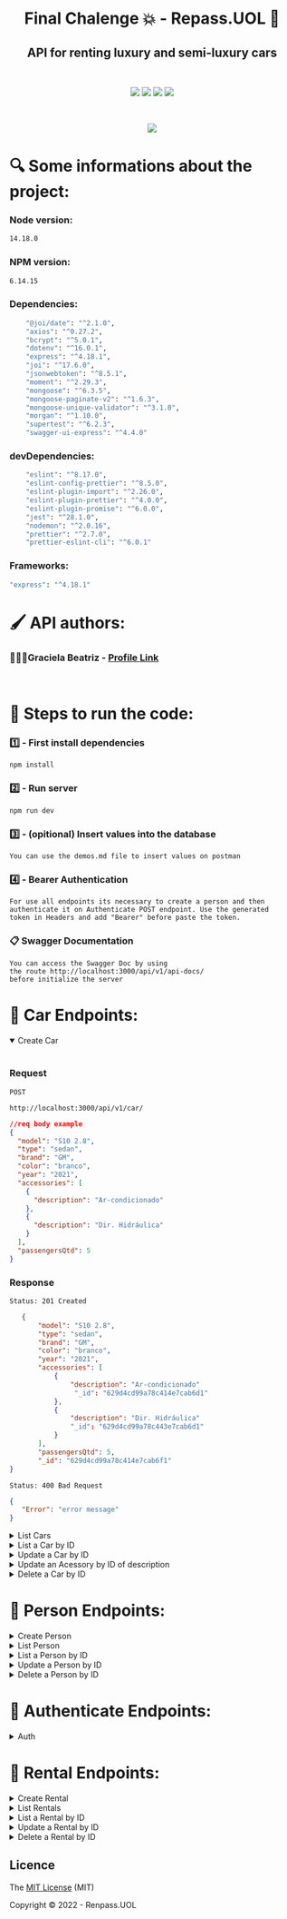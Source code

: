 <h1 align="center">Final Chalenge 💥 - Repass.UOL 🚙</h1> 

<h2 align="center"> API for renting luxury and semi-luxury cars </h2>
</br>
<p align="center">
 <img src="https://img.shields.io/badge/JavaScript-323330?style=for-the-badge&logo=javascript&logoColor=F7DF1E"/>
 <img src="https://img.shields.io/badge/Node.js-43853D?style=for-the-badge&logo=node.js&logoColor=white"/>
 <img src="https://img.shields.io/badge/MongoDB-4EA94B?style=for-the-badge&logo=mongodb&logoColor=white"/>
 <img src="https://img.shields.io/badge/Express.js-404D59?style=for-the-badge"/>
</p>
</br>
<p align="center">
<img src="http://img.shields.io/static/v1?label=STATUS&message=%20DEVELOPING&color=&style=for-the-badge"/>
</p>

<h1 align> 🔍 Some informations about the project: </h1>

### Node version:
```bash
14.18.0
```
### NPM version:
```bash
6.14.15
```
### Dependencies:
```bash
    "@joi/date": "^2.1.0",
    "axios": "^0.27.2",
    "bcrypt": "^5.0.1",
    "dotenv": "^16.0.1",
    "express": "^4.18.1",
    "joi": "^17.6.0",
    "jsonwebtoken": "^8.5.1",
    "moment": "^2.29.3",
    "mongoose": "^6.3.5",
    "mongoose-paginate-v2": "^1.6.3",
    "mongoose-unique-validator": "^3.1.0",
    "morgan": "^1.10.0",
    "supertest": "^6.2.3",
    "swagger-ui-express": "^4.4.0"
```

### devDependencies:
```bash
    "eslint": "^8.17.0",
    "eslint-config-prettier": "^8.5.0",
    "eslint-plugin-import": "^2.26.0",
    "eslint-plugin-prettier": "^4.0.0",
    "eslint-plugin-promise": "^6.0.0",
    "jest": "^28.1.0",
    "nodemon": "^2.0.16",
    "prettier": "^2.7.0",
    "prettier-eslint-cli": "^6.0.1"
```

### Frameworks:
```bash
"express": "^4.18.1"
```

<h1 align=> 🖌️ API authors: </h1>

### 👩🏾‍💻Graciela Beatriz - [Profile Link](https://github.com/gracicomc)
</br>

<h1> 👣 Steps to run the code: </h1>

### 1️⃣ - First install dependencies

    npm install

### 2️⃣ - Run server

    npm run dev

### 3️⃣ - (opitional) Insert values into the database

    You can use the demos.md file to insert values on postman 

### 4️⃣ - Bearer Authentication

    For use all endpoints its necessary to create a person and then
    authenticate it on Authenticate POST endpoint. Use the generated 
    token in Headers and add "Bearer" before paste the token.

### 📋 Swagger Documentation

    You can access the Swagger Doc by using
    the route http://localhost:3000/api/v1/api-docs/
    before initialize the server

<h1 align> 📁 Car Endpoints: </h1>

<details open>
<summary>Create Car</summary>
<br>

### Request

`POST`

    http://localhost:3000/api/v1/car/ 
    
    
```json
//req body example
{
  "model": "S10 2.8",
  "type": "sedan",
  "brand": "GM",
  "color": "branco",
  "year": "2021",
  "accessories": [
    {
      "description": "Ar-condicionado"
    },
    {
      "description": "Dir. Hidráulica"
    }
  ],
  "passengersQtd": 5
}
``` 
    
### Response

`Status: 201 Created`

 ```json
    {
        "model": "S10 2.8",
        "type": "sedan",
        "brand": "GM",
        "color": "branco",
        "year": "2021",
        "accessories": [
            {
                "description": "Ar-condicionado"
                 "_id": "629d4cd99a78c414e7cab6d1"
            },
            {
                "description": "Dir. Hidráulica"
                "_id": "629d4cd99a78c443e7cab6d1"
            }
        ],
        "passengersQtd": 5,
        "_id": "629d4cd99a78c414e7cab6f1"
}
 ```
    
    
`Status: 400 Bad Request`
 ```json
{
    "Error": "error message"
}
 ```
</details>

<details>
<summary>List Cars</summary>
<br>

### Request

`GET`

    http://localhost:3000/api/v1/car/

`You can customize the pagination using query parameters`

```json
example:
page: 2
perPage: 5
``` 
    
### Response

`Status: 200 OK`

 ```json
 {
    "vehicles": [
        {
            "model": "S10 2.8",
            "type": "sedan",
            "brand": "GM",
            "color": "branco",
            "year": "2021",
            "accessories": [
                {
                    "description": "Ar-condicionado"
                    "_id": "629d4cd99a78c414e7cab6d1"
                },
                {
                    "description": "Dir. Hidráulica"
                    "_id": "629d4cd99a78c443e7cab6d1"
                }
            ],
        "passengersQtd": 5,
        "_id": "629d4cd99a78c414e7cab6f1"
        }
    ],
    "total": 1,
    "offset": 1,
    "limit": 100,
    "offsets": 1
}
 ```
    
`Status: 400 Bad Request`
 ```json
{
    "Error": "error message"
}
 ```
</details>

<details>
<summary>List a Car by ID</summary>
<br>

### Request

`GET`

    http://localhost:3000/api/v1/car/:id
    
### Response

`Status: 200 OK`

 ```json
    {
        "model": "S10 2.8",
        "type": "sedan",
        "brand": "GM",
        "color": "branco",
        "year": "2021",
        "accessories": [
            {
                "description": "Ar-condicionado"
                 "_id": "629d4cd99a78c414e7cab6d1"
            },
            {
                "description": "Dir. Hidráulica"
                "_id": "629d4cd99a78c443e7cab6d1"
            }
        ],
        "passengersQtd": 5,
        "_id": "629d4cd99a78c414e7cab6f1"
}
 ```
    
`Status: 400 Bad Request`
 ```json
{
    "Error": "error message"
}
 ```
</details>

<details>
<summary>Update a Car by ID</summary>
<br>

### Request

`PATCH`

    http://localhost:3000/api/v1/car/:id

 ```json
{
     "color": "verde"
}
 ```
    
### Response

`Status: 200 OK`
```json

    {
        "model": "S10 2.8",
        "type": "sedan",
        "brand": "GM",
        "color": "verde",
        "year": "2021",
        "accessories": [
            {
                "description": "Ar-condicionado"
                 "_id": "629d4cd99a78c414e7cab6d1"
            },
            {
                "description": "Dir. Hidráulica"
                "_id": "629d4cd99a78c443e7cab6d1"
            }
        ],
        "passengersQtd": 5,
        "_id": "629d4cd99a78c414e7cab6f1"
}
```
    
`Status: 400 Bad Request`
 ```json
{
    "Error": "error message"
}
 ```

</details>

<details>
<summary>Update an Acessory by ID of description</summary>

### Request

`PATCH`

    http://localhost:3000/api/v1/car/:id/accessories/:accessoriesId

 ```json
{
     "description": "Câmbio Automático"
}
 ```
    
### Response

`Status: 200 OK`
```json
    {
        "model": "S10 2.8",
        "type": "sedan",
        "brand": "GM",
        "color": "verde",
        "year": "2021",
        "accessories": [
            {
                "description": "Câmbio Automático"
                 "_id": "629d4cd99a78c414e7cab6d1"
            },
            {
                "description": "Dir. Hidráulica"
                 "_id": "629d4d99a78c414e7cab6f1"
            }
        ],
        "passengersQtd": 5,
        "_id": "629d4cd99a78c414e7cab6f1"
}
```
    
`Status: 400 Bad Request`
 ```json
{
    "Error": "error message"
}
 ```
</details>

<details>
<summary>Delete a Car by ID</summary>
<br>

### Request

`DELETE`

    http://localhost:3000/api/v1/car/:id
    
### Response

`Status: 204 No Content`

    
`Status: 400 Bad Request`
 ```json
{
    "Error": "error message"
}
 ```
</details>

<h1 align> 📁 Person Endpoints: </h1>

<details>
<summary>Create Person</summary>
<br>

### Request

`POST`

    http://localhost:3000/api/v1/person/ 
    
    
```json
//req body example
{
  "name": "João Lopes",
  "cpf": "131.147.860-49",
  "birthDay": "03/03/1998",
  "email": "joazinho@email.com",
  "password": "123456",
  "canDrive": "yes"
}

``` 
    
### Response

`Status: 201 Created`

 ```json
{
    "name": "João Lopes",
    "cpf": "131.147.860-49",
    "birthDay": "03/03/1998",
    "email": "joazinho@email.com",
    "password": "$2b$10$YNHg1.71HVvbfpcfPwoBOuT6A460yM83kKgDOI6EiC2FBVD5QtTJG",
    "canDrive": "yes",
    "_id": "629d51cc9a78c414e7cab6f5"
}

 ```
     
`Status: 400 Bad Request`
 ```json
{
    "Error": "error message"
}
 ```
</details>

<details>
<summary>List Person</summary>
<br>

### Request

`GET`

    http://localhost:3000/api/v1/person/

`You can customize the pagination using query parameters`

```json
example:
page: 2
perPage: 5
``` 
    
### Response

`Status: 200 OK`

 ```json
{
    "people": [
        {
            "_id": "629d51cc9a78c414e7cab6f5",
            "name": "João Lopes",
            "cpf": "131.147.860-49",
            "birthDay": "03/03/1998",
            "email": "joazinho@email.com",
            "password": "$2b$10$YNHg1.71HVvbfpcfPwoBOuT6A460yM83kKgDOI6EiC2FBVD5QtTJG",
            "canDrive": "yes"
        }
    ],
    "total": 1,
    "offset": 1,
    "limit": 100,
    "offsets": 1
}

 ```
    
    
`Status: 400 Bad Request`
 ```json
{
    "Error": "error message"
}
 ```
</details>

<details>
<summary>List a Person by ID</summary>
<br>

### Request

`GET`

    http://localhost:3000/api/v1/person/:id
    
### Response

`Status: 200 OK`

 ```json
{
    "name": "João Lopes",
    "cpf": "131.147.860-49",
    "birthDay": "03/03/1998",
    "email": "joazinho@email.com",
    "password": "$2b$10$YNHg1.71HVvbfpcfPwoBOuT6A460yM83kKgDOI6EiC2FBVD5QtTJG",
    "canDrive": "yes",
    "_id": "629d51cc9a78c414e7cab6f5"
}
 ```
    
`Status: 400 Bad Request`
 ```json
{
    "Error": "error message"
}
 ```
</details>

<details>
<summary>Update a Person by ID</summary>
<br>

### Request

`PATCH`

    http://localhost:3000/api/v1/person/:id

 ```json
{
     "name": "João Lopes Gomes"
}
 ```
    
### Response

`Status: 200 OK`
```json
{
    "name": "João Lopes Gomes",
    "cpf": "131.147.860-49",
    "birthDay": "03/03/1998",
    "email": "joazinho@email.com",
    "password": "$2b$10$YNHg1.71HVvbfpcfPwoBOuT6A460yM83kKgDOI6EiC2FBVD5QtTJG",
    "canDrive": "yes",
    "_id": "629d51cc9a78c414e7cab6f5"
}
```
    
`Status: 400 Bad Request`
 ```json
{
    "Error": "error message"
}
 ```
</details>

<details>
<summary>Delete a Person by ID</summary>
<br>

### Request

`DELETE`

    http://localhost:3000/api/v1/person/:id
    
### Response

`Status: 204 No Content`

    
`Status: 400 Bad Request`
 ```json
{
    "Error": "error message"
}
 ```
</details>

<h1 align> 📁 Authenticate Endpoints: </h1>

<details>
<summary>Auth</summary>
<br>

### Request

`POST`

    http://localhost:3000/api/v1/authenticate/ 
    
    
```json
//req body example
    {
        "email": "joazinho@email.com",
        "password": "123456"
    }
``` 
### Response

`Status: 201 Created`

 ```json
{
    "email": "joazinho@email.com",
    "canDrive": "yes",
    "token": "eyJhbGciOiJIUzI1NiIsInR5cCI6IkpXVCJ9.eyJpZCI6IjYyOWQ1MWNjOWE3OGM0MTRlN2NhYjZmNSIsImlhdCI6MTY1NDQ4ODc2NCwiZXhwIjoxNjU0NTc1MTY0fQ.7OM35NEznykrb4KwYpDhTJAY7fPhXCXaMV5xKH3g3cs"
}

 ```
#### ❗ That's the token you must copy and paste in Headers of requisition
    
    
`Status: 400 Bad Request`
 ```json
{
    "Error": "error message"
}
 ```
</details>

<h1 align> 📁 Rental Endpoints: </h1>

<details>
<summary>Create Rental</summary>
<br>

### Request

`POST`

    http://localhost:3000/api/v1/rental/ 
    
    
```json
//req body example
{
    "name": "Localiza Rent a Car",
    "cnpj": "50.261.481/0001-67",
    "activities": "Aluguel de Carros",
    "address": [
        {
            "zipCode": "96200-200",
            "number": "200",
            "isFilial": true
        }
    ]
}
``` 
    
### Response

`Status: 201 Created`

 ```json
{
    "_id": "62a91925d10cc4c0f9b70971",
    "name": "Localiza aí",
    "cnpj": "40.764.224/0001-94",
    "activities": "teste",
    "address": [
        {
            "zipCode": "96200-200",
            "street": "Rua General Canabarro",
            "number": 1234,
            "city": "Rio Grande",
            "district": "Centro",
            "state": "RS",
            "complement": "",
            "isFilial": false,
            "_id": "62a91b272af92ef23d601157"
        }
    ]
}
 ```
    
    
`Status: 400 Bad Request`
 ```json
{
    "Error": "error message"
}
 ```
</details>

<details>
<summary> List Rentals </summary>
<br>

### Request

`GET`

    http://localhost:3000/api/v1/rental/

`You can customize the pagination using query parameters`

```json
example:
page: 2
perPage: 5
``` 
    
### Response

`Status: 200 OK`

 ```json
{
    "rentals": [
        {
            "_id": "62a91925d10cc4c0f9b70971",
            "name": "Localiza aí",
            "cnpj": "40.764.224/0001-94",
            "activities": "teste",
            "address": [
                {
                    "zipCode": "96200-200",
                    "street": "Rua General Canabarro",
                    "number": 1234,
                    "city": "Rio Grande",
                    "district": "Centro",
                    "state": "RS",
                    "complement": "",
                    "isFilial": false,
                    "_id": "62a91b272af92ef23d601157"
                }
            ]
        }
    ],
    "total": 2,
    "offset": 1,
    "limit": 10,
    "offsets": 1
}
 ```
    
    
`Status: 400 Bad Request`
 ```json
{
    "Error": "error message"
}
 ```
</details>

<details>
<summary>List a Rental by ID</summary>
<br>

### Request

`GET`

    http://localhost:3000/api/v1/rental/:id
    
### Response

`Status: 200 OK`

 ```json
        {
            "_id": "62a91925d10cc4c0f9b70971",
            "name": "Localiza aí",
            "cnpj": "40.764.224/0001-94",
            "activities": "teste",
            "address": [
                {
                    "zipCode": "96200-200",
                    "street": "Rua General Canabarro",
                    "number": 1234,
                    "city": "Rio Grande",
                    "district": "Centro",
                    "state": "RS",
                    "complement": "",
                    "isFilial": false,
                    "_id": "62a91b272af92ef23d601157"
                }
            ]
        }
 ```
    
`Status: 400 Bad Request`
 ```json
{
    "Error": "error message"
}
 ```
</details>

<details>
<summary>Update a Rental by ID</summary>
<br>

### Request

`PATCH`

    http://localhost:3000/api/v1/rental/:id

 ```json
{
     "name": "Localiza"
}
 ```
    
### Response

`Status: 200 OK`
```json
        {
            "_id": "62a91925d10cc4c0f9b70971",
            "name": "Localiza",
            "cnpj": "40.764.224/0001-94",
            "activities": "teste",
            "address": [
                {
                    "zipCode": "96200-200",
                    "street": "Rua General Canabarro",
                    "number": 1234,
                    "city": "Rio Grande",
                    "district": "Centro",
                    "state": "RS",
                    "complement": "",
                    "isFilial": false,
                    "_id": "62a91b272af92ef23d601157"
                }
            ]
        }
```
    
`Status: 400 Bad Request`
 ```json
{
    "Error": "error message"
}
 ```
</details>

<details>
<summary>Delete a Rental by ID</summary>
<br>

### Request

`DELETE`

    http://localhost:3000/api/v1/rental/:id
    
### Response

`Status: 204 No Content`

    
`Status: 400 Bad Request`
 ```json
{
    "Error": "error message"
}
 ```
</details>


## Licence

The [MIT License]() (MIT)

Copyright :copyright: 2022 - Renpass.UOL


